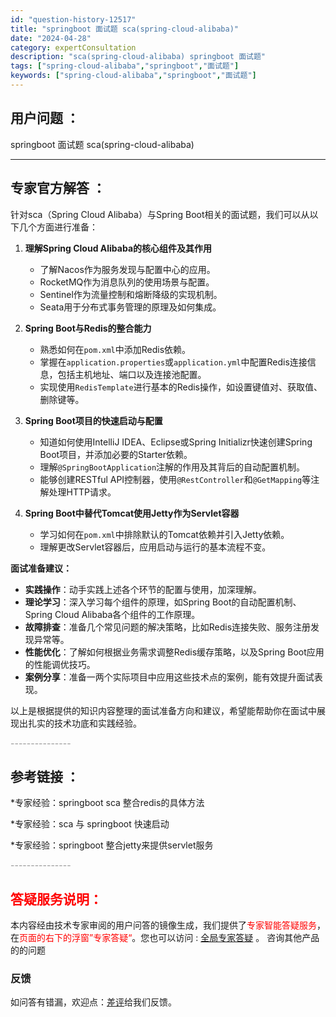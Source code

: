 ```yaml
---
id: "question-history-12517"
title: "springboot 面试题 sca(spring-cloud-alibaba)"
date: "2024-04-28"
category: expertConsultation
description: "sca(spring-cloud-alibaba) springboot 面试题"
tags: ["spring-cloud-alibaba","springboot","面试题"]
keywords: ["spring-cloud-alibaba","springboot","面试题"]
---
```


## 用户问题 ： 
 springboot 面试题 sca(spring-cloud-alibaba) 

---------------
## 专家官方解答 ：

针对sca（Spring Cloud Alibaba）与Spring Boot相关的面试题，我们可以从以下几个方面进行准备：

1. **理解Spring Cloud Alibaba的核心组件及其作用**
   - 了解Nacos作为服务发现与配置中心的应用。
   - RocketMQ作为消息队列的使用场景与配置。
   - Sentinel作为流量控制和熔断降级的实现机制。
   - Seata用于分布式事务管理的原理及如何集成。

2. **Spring Boot与Redis的整合能力**
   - 熟悉如何在`pom.xml`中添加Redis依赖。
   - 掌握在`application.properties`或`application.yml`中配置Redis连接信息，包括主机地址、端口以及连接池配置。
   - 实现使用`RedisTemplate`进行基本的Redis操作，如设置键值对、获取值、删除键等。

3. **Spring Boot项目的快速启动与配置**
   - 知道如何使用IntelliJ IDEA、Eclipse或Spring Initializr快速创建Spring Boot项目，并添加必要的Starter依赖。
   - 理解`@SpringBootApplication`注解的作用及其背后的自动配置机制。
   - 能够创建RESTful API控制器，使用`@RestController`和`@GetMapping`等注解处理HTTP请求。

4. **Spring Boot中替代Tomcat使用Jetty作为Servlet容器**
   - 学习如何在`pom.xml`中排除默认的Tomcat依赖并引入Jetty依赖。
   - 理解更改Servlet容器后，应用启动与运行的基本流程不变。

**面试准备建议：**
- **实践操作**：动手实践上述各个环节的配置与使用，加深理解。
- **理论学习**：深入学习每个组件的原理，如Spring Boot的自动配置机制、Spring Cloud Alibaba各个组件的工作原理。
- **故障排查**：准备几个常见问题的解决策略，比如Redis连接失败、服务注册发现异常等。
- **性能优化**：了解如何根据业务需求调整Redis缓存策略，以及Spring Boot应用的性能调优技巧。
- **案例分享**：准备一两个实际项目中应用这些技术点的案例，能有效提升面试表现。

以上是根据提供的知识内容整理的面试准备方向和建议，希望能帮助你在面试中展现出扎实的技术功底和实践经验。


<font color="#949494">---------------</font> 


## 参考链接 ：

*专家经验：springboot sca 整合redis的具体方法 
 
 *专家经验：sca 与 springboot 快速启动 
 
 *专家经验：springboot 整合jetty来提供servlet服务 


 <font color="#949494">---------------</font> 
 


## <font color="#FF0000">答疑服务说明：</font> 

本内容经由技术专家审阅的用户问答的镜像生成，我们提供了<font color="#FF0000">专家智能答疑服务</font>，在<font color="#FF0000">页面的右下的浮窗”专家答疑“</font>。您也可以访问 : [全局专家答疑](https://opensource.alibaba.com/chatBot) 。 咨询其他产品的的问题

### 反馈
如问答有错漏，欢迎点：[差评](https://ai.nacos.io/user/feedbackByEnhancerGradePOJOID?enhancerGradePOJOId=12610)给我们反馈。
